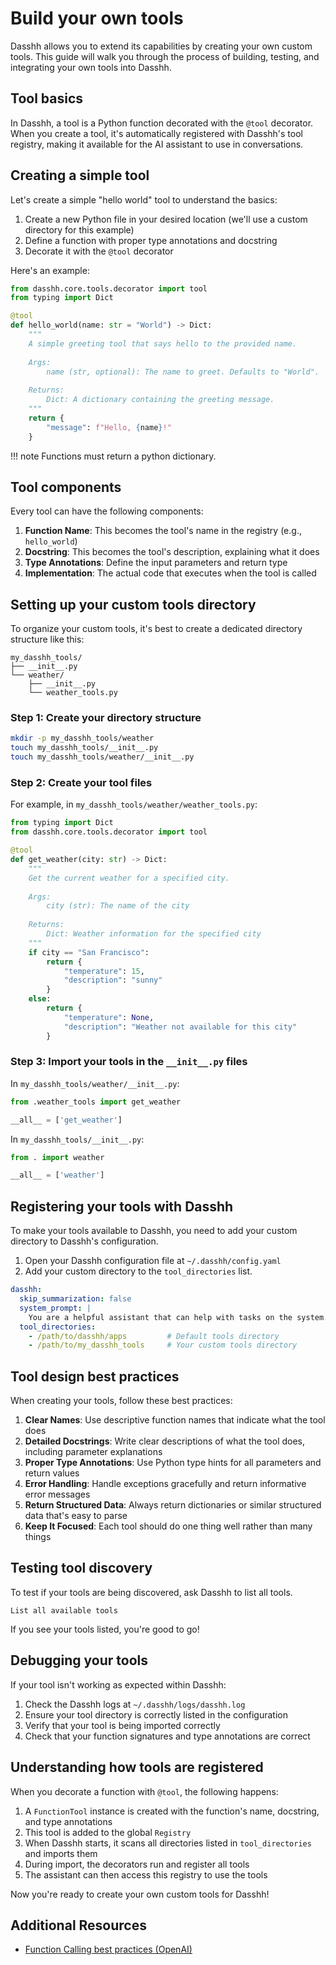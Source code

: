 # Build your own tools

Dasshh allows you to extend its capabilities by creating your own custom tools. This guide will walk you through the process of building, testing, and integrating your own tools into Dasshh.

## Tool basics

In Dasshh, a tool is a Python function decorated with the `@tool` decorator. When you create a tool, it's automatically registered with Dasshh's tool registry, making it available for the AI assistant to use in conversations.

## Creating a simple tool

Let's create a simple "hello world" tool to understand the basics:

1. Create a new Python file in your desired location (we'll use a custom directory for this example)
2. Define a function with proper type annotations and docstring
3. Decorate it with the `@tool` decorator

Here's an example:

```python
from dasshh.core.tools.decorator import tool
from typing import Dict

@tool
def hello_world(name: str = "World") -> Dict:
    """
    A simple greeting tool that says hello to the provided name.
    
    Args:
        name (str, optional): The name to greet. Defaults to "World".
        
    Returns:
        Dict: A dictionary containing the greeting message.
    """
    return {
        "message": f"Hello, {name}!"
    }
```

!!! note
    Functions must return a python dictionary.

## Tool components

Every tool can have the following components:

1. **Function Name**: This becomes the tool's name in the registry (e.g., `hello_world`)
2. **Docstring**: This becomes the tool's description, explaining what it does
3. **Type Annotations**: Define the input parameters and return type
4. **Implementation**: The actual code that executes when the tool is called

## Setting up your custom tools directory

To organize your custom tools, it's best to create a dedicated directory structure like this:

```
my_dasshh_tools/
├── __init__.py
└── weather/
    ├── __init__.py
    └── weather_tools.py
```

### Step 1: Create your directory structure

```bash
mkdir -p my_dasshh_tools/weather
touch my_dasshh_tools/__init__.py
touch my_dasshh_tools/weather/__init__.py
```

### Step 2: Create your tool files

For example, in `my_dasshh_tools/weather/weather_tools.py`:

```python
from typing import Dict
from dasshh.core.tools.decorator import tool

@tool
def get_weather(city: str) -> Dict:
    """
    Get the current weather for a specified city.
    
    Args:
        city (str): The name of the city
        
    Returns:
        Dict: Weather information for the specified city
    """
    if city == "San Francisco":
        return {
            "temperature": 15,
            "description": "sunny"
        }
    else:
        return {
            "temperature": None,
            "description": "Weather not available for this city"
        }
```

### Step 3: Import your tools in the `__init__.py` files

In `my_dasshh_tools/weather/__init__.py`:

```python
from .weather_tools import get_weather

__all__ = ['get_weather']
```

In `my_dasshh_tools/__init__.py`:

```python
from . import weather

__all__ = ['weather']
```

## Registering your tools with Dasshh

To make your tools available to Dasshh, you need to add your custom directory to Dasshh's configuration.

1. Open your Dasshh configuration file at `~/.dasshh/config.yaml`
2. Add your custom directory to the `tool_directories` list.

```yaml
dasshh:
  skip_summarization: false
  system_prompt: |
    You are a helpful assistant that can help with tasks on the system.
  tool_directories:
    - /path/to/dasshh/apps         # Default tools directory
    - /path/to/my_dasshh_tools     # Your custom tools directory
```

## Tool design best practices

When creating your tools, follow these best practices:

1. **Clear Names**: Use descriptive function names that indicate what the tool does
2. **Detailed Docstrings**: Write clear descriptions of what the tool does, including parameter explanations
3. **Proper Type Annotations**: Use Python type hints for all parameters and return values
4. **Error Handling**: Handle exceptions gracefully and return informative error messages
5. **Return Structured Data**: Always return dictionaries or similar structured data that's easy to parse
6. **Keep It Focused**: Each tool should do one thing well rather than many things

## Testing tool discovery

To test if your tools are being discovered, ask Dasshh to list all tools.

```
List all available tools
```

If you see your tools listed, you're good to go!

## Debugging your tools

If your tool isn't working as expected within Dasshh:

1. Check the Dasshh logs at `~/.dasshh/logs/dasshh.log`
2. Ensure your tool directory is correctly listed in the configuration
3. Verify that your tool is being imported correctly
4. Check that your function signatures and type annotations are correct

## Understanding how tools are registered

When you decorate a function with `@tool`, the following happens:

1. A `FunctionTool` instance is created with the function's name, docstring, and type annotations
2. This tool is added to the global `Registry`
3. When Dasshh starts, it scans all directories listed in `tool_directories` and imports them
4. During import, the decorators run and register all tools
5. The assistant can then access this registry to use the tools

Now you're ready to create your own custom tools for Dasshh!

## Additional Resources

- [Function Calling best practices (OpenAI)](https://platform.openai.com/docs/guides/function-calling?api-mode=responses)
